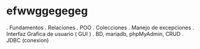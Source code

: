# efwwggegegeg
. Fundamentos
. Relaciones
. POO
. Colecciones
. Manejo de excepciones
. Interfaz Grafica de usuario ( GUI )
. BD, mariadb, phpMyAdmin, CRUD
. JDBC (conexion)

